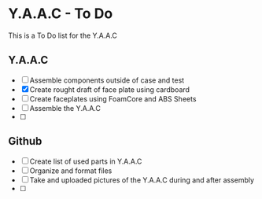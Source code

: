 <!-- ======================================== todo.md Start ======================================== -->


<!-- ------------------------------ Intro Start ------------------------------ -->

# Y.A.A.C - To Do

This is a To Do list for the Y.A.A.C

<!-- ------------------------------ Intro End ------------------------------ -->


<!-- ------------------------------ YAAC Start ------------------------------ -->

## Y.A.A.C

- [ ] Assemble components outside of case and test
- [x] Create rought draft of face plate using cardboard
- [ ] Create faceplates using FoamCore and ABS Sheets
- [ ] Assemble the Y.A.A.C
- [ ] 

<!-- ------------------------------ YAAC End ------------------------------ -->


<!-- ------------------------------ Github Start ------------------------------ -->

## Github

- [ ] Create list of used parts in Y.A.A.C
- [ ] Organize and format files
- [ ] Take and uploaded pictures of the Y.A.A.C during and after assembly
- [ ] 

<!-- ------------------------------ Github End ------------------------------ -->


<!-- ------------------------------ Outro Start ------------------------------ -->

<!-- ------------------------------ Outro End ------------------------------ -->


<!-- ======================================== todo.md End ======================================== -->
